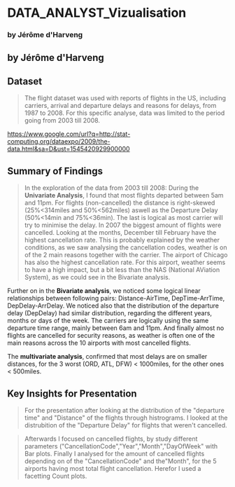 # DATA_ANALYST_Vizualisation

### by Jérôme d'Harveng

## by Jérôme d'Harveng


## Dataset

> The flight dataset was used with reports of flights in the US, including carriers, arrival and departure delays and reasons for delays, from 1987 to 2008. For this specific analyse, data was limited to the period going from 2003 till 2008.

https://www.google.com/url?q=http://stat-computing.org/dataexpo/2009/the-data.html&sa=D&ust=1545420929900000

## Summary of Findings

> In the exploration of the data from 2003 till 2008:
> During the **Univariate Analysis**, I found that most flights departed between 5am and 11pm. For flights (non-cancelled) the distance is right-skewed (25%<314miles and 50%<562miles) aswell as the Departure Delay (50%<14min and 75%<36min). The last is logical as most carrier will try to minimise the delay. In 2007 the biggest amount of flights were cancelled. Looking at the months, December till February have the highest cancellation rate. This is probably explained by the weather conditions, as we saw analysing the cancellation codes, weather is on of the 2 main reasons together with the carrier. The airport of Chicago has also the highest cancellation rate. For this airport, weather seems to have a high impact, but a bit less than the NAS (National AViation System), as we could see in the Bivariate analysis.

Further on in the **Bivariate analysis**, we noticed some logical linear relationships between following pairs: Distance-AirTime, DepTime-ArrTime, DepDelay-ArrDelay. We noticed also that the distribution of the departure delay (DepDelay) had similar distribution, regarding the different years, months or days of the week. The carriers are logically using the same departure time range, mainly between 6am and 11pm. And finally almost no flights are cancelled for security reasons, as weather is often one of the main reasons across the 10 airports with most cancelled flights.

The **multivariate analysis**, confirmed that most delays are on smaller distances, for the 3 worst (ORD, ATL, DFW) < 1000miles,
for the other ones < 500miles.

## Key Insights for Presentation

> For the presentation after looking at the distribution of the "departure time" and "Distance" of the flights through histrograms. I looked at the distrubition of the "Departure Delay" for flights that weren't cancelled.

>Afterwards I focused on cancelled flights, by study different parameters ("CancellationCode","Year","Month","DayOfWeek" with Bar plots.
> Finally I analysed for the amount of cancelled flights depending on of the "CancellationCode" and the"Month", for the 5 airports having most total flight cancellation. Herefor I used a facetting Count plots.

